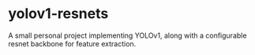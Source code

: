 # yolov1-resnets
A small personal project implementing YOLOv1, along with a configurable resnet backbone for feature extraction.
